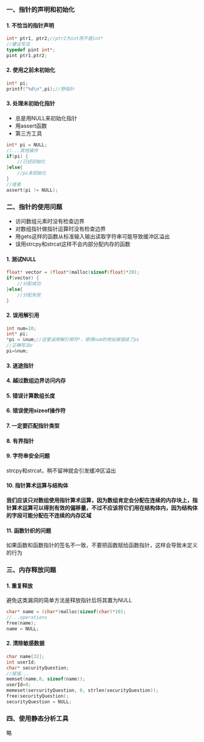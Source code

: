 ### 一、指针的声明和初始化
#### 1. 不恰当的指针声明
```c
int* ptr1, ptr2;//ptr2为int而不是int*
//建议写法
typedef pint int*;
pint ptr1,ptr2;
```
#### 2. 使用之前未初始化
```c
int* pi;
printf("%d\n",pi);//野指针
```
#### 3. 处理未初始化指针
- 总是用NULL来初始化指针
- 用assert函数
- 第三方工具
```c
int* pi = NULL;
//...其他操作
if(pi) {
    //已经初始化
}else{
    //pi未初始化
}
//或者
assert(pi != NULL);
```

### 二、指针的使用问题
- 访问数组元素时没有检查边界
- 对数组指针做指针运算时没有检查边界
- 用gets这样的函数从标准输入输出读取字符串可能导致缓冲区溢出
- 误用strcpy和strcat这样不会内部分配内存的函数
#### 1. 测试NULL
```c
float* vector = (float*)malloc(sizeof(float)*20);
if(vector) {
    //分配成功
}else{
    //分配失败
}
```
#### 2. 误用解引用
```c
int num=10;
int* pi;
*pi = &num;//这里误用解引用符*，使得num的地址赋值给了pi
//正确写法v
pi=&num;
```
#### 3. 迷途指针
#### 4. 越过数组边界访问内存
#### 5. 错误计算数组长度
#### 6. 错误使用sizeof操作符
#### 7. 一定要匹配指针类型
#### 8. 有界指针
#### 9. 字符串安全问题
strcpy和strcat，稍不留神就会引发缓冲区溢出
#### 10. 指针算术运算与结构体
**我们应该只对数组使用指针算术运算，因为数组肯定会分配在连续的内存块上，指针算术运算可以得到有效的偏移量，不过不应该将它们用在结构体内，因为结构体的字段可能分配在不连续的内存区域**

#### 11. 函数针织的问题
如果函数和函数指针的签名不一致，不要把函数赋给函数指针，这样会导致未定义的行为

### 三、内存释放问题
#### 1. 重复释放
避免这类漏洞的简单方法是释放指针后将其置为NULL
```c
char* name = (char*)malloc(sizeof(char)*10);
//...operations
free(name);
name = NULL;
```
#### 2. 清除敏感数据
```c
char name[32];
int userId;
char* securityQuestion;
//赋值...
memset(name,0, sizeof(name));
userId=0;
memeset(sercurityQuestion, 0, strlen(securityQuestion));
free(securityQuestion);
securityQuestion = NULL;
```

### 四、使用静态分析工具
略